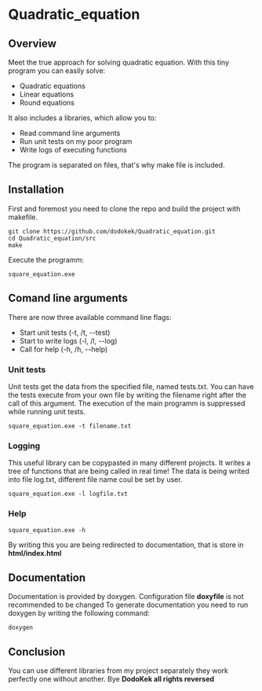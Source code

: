 # Quadratic_equation
## Overview
Meet the true approach for solving quadratic equation. With this tiny program you can easily solve:
- Quadratic equations
- Linear equations
- Round equations

It also includes a libraries, which allow you to:
- Read command line arguments
- Run unit tests on my poor program
- Write logs of executing functions 

The program is separated on files, that's why make file is included.

## Installation

First and foremost you need to clone the repo and build the project with makefile.

~~~
git clone https://github.com/dodokek/Quadratic_equation.git                               
cd Quadratic_equation/src                                                                     
make                                                           
~~~

Execute the programm:
~~~
square_equation.exe
~~~

## Comand line arguments

There are now three available command line flags:
- Start unit tests (-t, /t, --test)
- Start to write logs (-l, /l, --log)
- Call for help (-h, /h, --help)

### Unit tests
Unit tests get the data from the specified file, named tests.txt. You can have the tests execute from your own file by writing the filename right after the call of this argument.
The execution of the main programm is suppressed while running unit tests.
~~~
square_equation.exe -t filename.txt
~~~

### Logging
This useful library can be copypasted in many different projects. It writes a tree of functions that are being called in real time!
The data is being writed into file log.txt, different file name coul be set by user.
~~~
square_equation.exe -l logfile.txt
~~~

### Help
~~~
square_equation.exe -h
~~~
By writing this you are being redirected to documentation, that is store in **html/index.html** 

## Documentation

Documentation is provided by doxygen. 
Configuration file **doxyfile** is not recommended to be changed
To generate documentation you need to run doxygen by writing the following command:
~~~
doxygen
~~~

## Conclusion
You can use different libraries from my project separately they work perfectly one without another.
Bye 
**DodoKek all rights reversed**                           